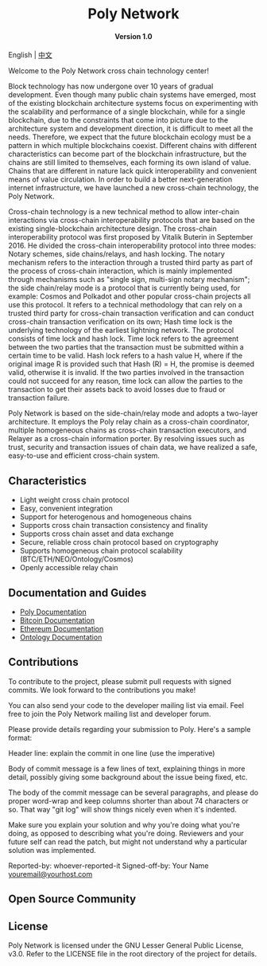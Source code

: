 <h1 align="center">Poly Network</h1>
<h4 align="center">Version 1.0 </h4>

English | [中文](README_CN.md)

Welcome to the Poly Network cross chain technology center!

Block technology has now undergone over 10 years of gradual development. Even though many public chain systems have emerged, most of the existing blockchain architecture systems focus on experimenting with the scalability and performance of a single blockchain, while for a single blockchain, due to the constraints that come into picture due to the architecture system and development direction, it is difficult to meet all the needs. Therefore, we expect that the future blockchain ecology must be a pattern in which multiple blockchains coexist. Different chains with different characteristics can become part of the blockchain infrastructure, but the chains are still limited to themselves, each forming its own island of value. Chains that are different in nature lack quick interoperability and convenient means of value circulation. In order to build a better next-generation internet infrastructure, we have launched a new cross-chain technology, the Poly Network.

Cross-chain technology is a new technical method to allow inter-chain interactions via cross-chain interoperability protocols that are based on the existing single-blockchain architecture design. The cross-chain interoperability protocol was first proposed by Vitalik Buterin in September 2016. He divided the cross-chain interoperability protocol into three modes: Notary schemes, side chains/relays, and hash locking. The notary mechanism refers to the interaction through a trusted third party as part of the process of cross-chain interaction, which is mainly implemented through mechanisms such as "single sign, multi-sign notary mechanism"; the side chain/relay mode is a protocol that is currently being used, for example: Cosmos and Polkadot and other popular cross-chain projects all use this protocol. It refers to a technical methodology that can rely on a trusted third party for cross-chain transaction verification and can conduct cross-chain transaction verification on its own; Hash time lock is the underlying technology of the earliest lightning network. The protocol consists of time lock and hash lock. Time lock refers to the agreement between the two parties that the transaction must be submitted within a certain time to be valid. Hash lock refers to a hash value H, where if the original image R is provided such that Hash (R) = H, the promise is deemed valid, otherwise it is invalid. If the two parties involved in the transaction could not succeed for any reason, time lock can allow the parties to the transaction to get their assets back to avoid losses due to fraud or transaction failure.

Poly Network is based on the side-chain/relay mode and adopts a two-layer architecture. It employs the Poly relay chain as a cross-chain coordinator, multiple homogeneous chains as cross-chain transaction executors, and Relayer as a cross-chain information porter. By resolving issues such as trust, security and transaction issues of chain data, we have realized a safe, easy-to-use and efficient cross-chain system.

## Characteristics

* Light weight cross chain protocol
* Easy, convenient integration
* Support for heterogenous and homogeneous chains
* Supports cross chain transaction consistency and finality
* Supports cross chain asset and data exchange
* Secure, reliable cross chain protocol based on cryptography
* Supports homogeneous chain protocol scalability (BTC/ETH/NEO/Ontology/Cosmos)
* Openly accessible relay chain 

## Documentation and Guides

* [Poly Documentation](poly/How_to_join_cross_chain_cn.md)
* [Bitcoin Documentation](btc/README_CN.md)
* [Ethereum Documentation](eth/README_CN.md)
* [Ontology Documentation](ont/README_CN.md)

## Contributions

To contribute to the project, please submit pull requests with signed commits. We look forward to the contributions you make!

You can also send your code to the developer mailing list via email. Feel free to join the Poly Network mailing list and developer forum.

Please provide details regarding your submission to Poly. Here's a sample format:

  Header line: explain the commit in one line (use the imperative)

  Body of commit message is a few lines of text, explaining things
  in more detail, possibly giving some background about the issue
  being fixed, etc.

  The body of the commit message can be several paragraphs, and
  please do proper word-wrap and keep columns shorter than about
  74 characters or so. That way "git log" will show things
  nicely even when it's indented.

  Make sure you explain your solution and why you're doing what you're
  doing, as opposed to describing what you're doing. Reviewers and your
  future self can read the patch, but might not understand why a
  particular solution was implemented.

  Reported-by: whoever-reported-it
  Signed-off-by: Your Name <youremail@yourhost.com>

## Open Source Community

## License

Poly Network is licensed under the GNU Lesser General Public License, v3.0. Refer to the LICENSE file in the root directory of the project for details.
